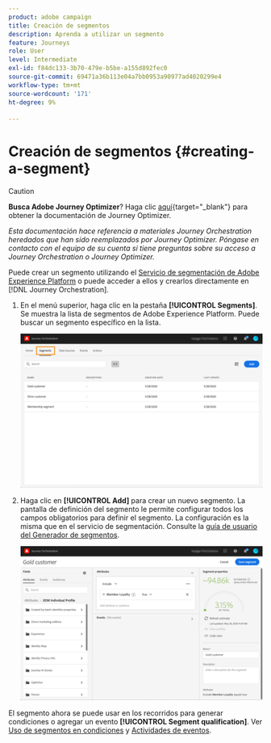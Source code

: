 ```yaml
---
product: adobe campaign
title: Creación de segmentos
description: Aprenda a utilizar un segmento
feature: Journeys
role: User
level: Intermediate
exl-id: f84dc133-3b70-479e-b5be-a155d892fec0
source-git-commit: 69471a36b113e04a7bb0953a90977ad4020299e4
workflow-type: tm+mt
source-wordcount: '171'
ht-degree: 9%

---
```


# Creación de segmentos {#creating-a-segment}


>[!CAUTION]
>
>**Busca Adobe Journey Optimizer**? Haga clic [aquí](https://experienceleague.adobe.com/es/docs/journey-optimizer/using/ajo-home){target="_blank"} para obtener la documentación de Journey Optimizer.
>
>
>_Esta documentación hace referencia a materiales Journey Orchestration heredados que han sido reemplazados por Journey Optimizer. Póngase en contacto con el equipo de su cuenta si tiene preguntas sobre su acceso a Journey Orchestration o Journey Optimizer._


Puede crear un segmento utilizando el [Servicio de segmentación de Adobe Experience Platform](https://experienceleague.adobe.com/docs/experience-platform/segmentation/home.html?lang=es) o puede acceder a ellos y crearlos directamente en [!DNL Journey Orchestration].

1. En el menú superior, haga clic en la pestaña **[!UICONTROL Segments]**. Se muestra la lista de segmentos de Adobe Experience Platform. Puede buscar un segmento específico en la lista.

   ![](../assets/segment1.png)

1. Haga clic en **[!UICONTROL Add]** para crear un nuevo segmento. La pantalla de definición del segmento le permite configurar todos los campos obligatorios para definir el segmento. La configuración es la misma que en el servicio de segmentación. Consulte la [guía de usuario del Generador de segmentos](https://experienceleague.adobe.com/docs/experience-platform/segmentation/ui/overview.html?lang=es).

   ![](../assets/segment2.png)

El segmento ahora se puede usar en los recorridos para generar condiciones o agregar un evento **[!UICONTROL Segment qualification]**. Ver [Uso de segmentos en condiciones](../segment/using-a-segment.md) y [Actividades de eventos](../building-journeys/segment-qualification-events.md).
